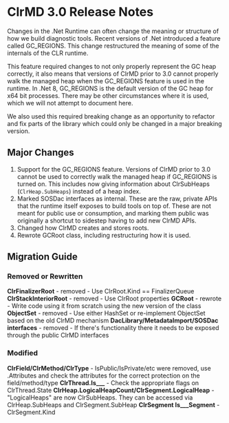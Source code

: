 # ClrMD 3.0 Release Notes

Changes in the .Net Runtime can often change the meaning or structure of how we build diagnostic tools.  Recent versions of .Net introduced a feature called GC_REGIONS.  This change restructured the meaning of some of the internals of the CLR runtime.

This feature required changes to not only properly represent the GC heap correctly, it also means that versions of ClrMD prior to 3.0 cannot properly walk the managed heap when the GC_REGIONS feature is used in the runtime.  In .Net 8, GC_REGIONS is the default version of the GC heap for x64 bit processes.  There may be other circumstances where it is used, which we will not attempt to document here.

We also used this required breaking change as an opportunity to refactor and fix parts of the library which could only be changed in a major breaking version.

## Major Changes

1.  Support for the GC_REGIONS feature.  Versions of ClrMD prior to 3.0 cannot be used to correctly walk the managed heap if GC_REGIONS is turned on.  This includes now giving information about ClrSubHeaps (`ClrHeap.SubHeaps`) instead of a heap index.
2.  Marked SOSDac interfaces as internal.  These are the raw, private APIs that the runtime itself exposes to build tools on top of.  These are not meant for public use or consumption, and marking them public was originally a shortcut to sidestep having to add new ClrMD APIs.
3.  Changed how ClrMD creates and stores roots.
4.  Rewrote GCRoot class, including restructuring how it is used.

## Migration Guide

### Removed or Rewritten

**ClrFinalizerRoot** - removed - Use ClrRoot.Kind == FinalizerQueue
**ClrStackInteriorRoot** - removed - Use ClrRoot properties
**GCRoot** - rewrote - Write code using it from scratch using the new version of the class
**ObjectSet** - removed - Use either HashSet<ulong> or re-implement ObjectSet based on the old ClrMD mechanism
**DacLibrary/MetadataImport/SOSDac interfaces** - removed - If there's functionality there it needs to be exposed through the public ClrMD interfaces

### Modified

**ClrField/ClrMethod/ClrType** - IsPublic/IsPrivate/etc were removed, use .Attributes and check the attributes for the correct protection on the field/method/type
**ClrThread.Is___** - Check the appropriate flags on ClrThread.State
**ClrHeap.LogicalHeapCount/ClrSegment.LogicalHeap** - "LogicalHeaps" are now ClrSubHeaps.  They can be accessed via ClrHeap.SubHeaps and ClrSegment.SubHeap
**ClrSegment Is___Segment** - ClrSegment.Kind
